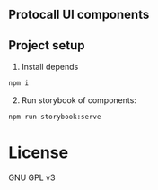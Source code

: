Protocall UI components
-----------------------

## Project setup

1. Install depends
```bash
npm i
```
2. Run storybook of components:
```bash
npm run storybook:serve
```

# License

GNU GPL v3
